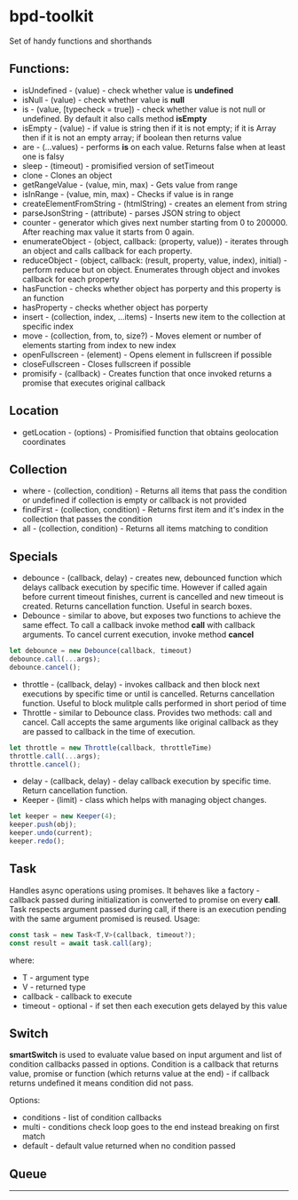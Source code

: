 # bpd-toolkit
Set of handy functions and shorthands

## Functions:
* isUndefined - (value) - check whether value is **undefined**
* isNull - (value) - check whether value is **null**
* is - (value, [typecheck = true]) - check whether value is not null or undefined. By default it also calls method **isEmpty**
* isEmpty - (value) -  if value is string then if it is not empty; if it is Array then if it is not an empty array; if boolean then returns value
* are - (...values) - performs **is** on each value. Returns false when at least one is falsy
* sleep - (timeout) - promisified version of setTimeout
* clone - Clones an object
* getRangeValue - (value, min, max) - Gets value from range
* isInRange - (value, min, max) - Checks if value is in range
* createElementFromString - (htmlString) - creates an element from string
* parseJsonString - (attribute) - parses JSON string to object
* counter - generator which gives next number starting from 0 to 200000. After reaching max value it starts from 0 again.
* enumerateObject - (object, callback: (property, value)) - iterates through an object and calls callback for each property.
* reduceObject - (object, callback: (result, property, value, index), initial) - perform reduce but on object. Enumerates through object and invokes callback for each property
* hasFunction - checks whether object has porperty and this property is an function
* hasProperty - checks whether object has porperty
* insert - (collection, index, ...items) - Inserts new item to the collection at specific index
* move - (collection, from, to, size?) -  Moves element or number of elements starting from index to new index
* openFullscreen - (element) - Opens element in fullscreen if possible 
* closeFullscreen - Closes fullscreen if possible
* promisify - (callback) - Creates function that once invoked returns a promise that executes original callback

## Location
* getLocation - (options) - Promisified function that obtains geolocation coordinates

## Collection
* where - (collection, condition) - Returns all items that pass the condition or undefined if collection is empty or callback is not provided
* findFirst - (collection, condition) - Returns first item and it's index in the collection that passes the condition 
* all - (collection, condition) - Returns all items matching to condition

## Specials
* debounce - (callback, delay) - creates new, debounced function which delays callback execution by specific time. However if called again before current timeout finishes, current is cancelled and new timeout is created. Returns cancellation function. Useful in search boxes.
* Debounce - similar to above, but exposes two functions to achieve the same effect. To call a callback invoke method **call** with callback arguments. To cancel current execution, invoke method **cancel**
```javascript
let debounce = new Debounce(callback, timeout)
debounce.call(...args);
debounce.cancel();
```
* throttle - (callback, delay) - invokes callback and then block next executions by specific time or until is cancelled. Returns cancellation function. Useful to block mulitple calls performed in short period of time
* Throttle - similar to Debounce class. Provides two methods: call and cancel. Call accepts the same arguments like original callback as they are passed to callback in the time of execution.
```javascript
let throttle = new Throttle(callback, throttleTime)
throttle.call(...args);
throttle.cancel();
```
* delay - (callback, delay) - delay callback execution by specific time. Return cancellation function.
* Keeper - (limit) - class which helps with managing object changes. 
```javascript
let keeper = new Keeper(4);
keeper.push(obj);
keeper.undo(current);
keeper.redo();
```
## Task
Handles async operations using promises. It behaves like a factory - callback passed during initialization is converted to promise on every **call**. Task respects argument passed during call, if there is an execution pending with the same argument promised is reused.
Usage:
```javascript
const task = new Task<T,V>(callback, timeout?);
const result = await task.call(arg);
```
where:
* T - argument type
* V - returned type
* callback - callback to execute
* timeout - optional - if set then each execution gets delayed by this value

## Switch

**smartSwitch** is used to evaluate value based on input argument and list of condition callbacks passed in options.
Condition is a callback that returns value, promise or function (which returns value at the end) - if callback returns undefined it means condition did not pass.

Options:
* conditions - list of condition callbacks
* multi - conditions check loop goes to the end instead breaking on first match
* default - default value returned when no condition passed 

## Queue

** **